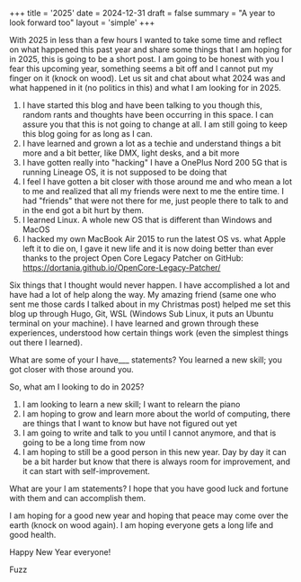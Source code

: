 +++
title = '2025'
date = 2024-12-31
draft = false
summary = "A year to look forward too"
layout = 'simple'
+++

With 2025 in less than a few hours I wanted to take some time and reflect on what happened this past year and share some things that I am hoping for in 2025, this is going to be a short post.
I am going to be honest with you I fear this upcoming year, something seems a bit off and I cannot put my finger on it (knock on wood). Let us sit and chat about what 2024 was and what happened in it (no politics in this) and what I am looking for in 2025.

1. I have started this blog and have been talking to you though this, random rants and thoughts have been occurring in this space. I can assure you that this is not going to change at all. I am still going to keep this blog going for as long as I can. 
2. I have learned and grown a lot as a techie and understand things a bit more and a bit better, like DMX, light desks, and a bit more
3. I have gotten really into "hacking" I have a OnePlus Nord 200 5G that is running Lineage OS, it is not supposed to be doing that
4. I feel I have gotten a bit closer with those around me and who mean a lot to me and realized that all my friends were next to me the entire time. I had "friends" that were not there for me, just people there to talk to and in the end got a bit hurt by them.
5. I learned Linux. A whole new OS that is different than Windows and MacOS 
6. I hacked my own MacBook Air 2015 to run the latest OS vs. what Apple left it to die on, I gave it new life and it is now doing better than ever thanks to the project Open Core Legacy Patcher on GitHub: https://dortania.github.io/OpenCore-Legacy-Patcher/

Six things that I thought would never happen. I have accomplished a lot and have had a lot of help along the way. My amazing friend (same one who sent me those cards I talked about in my Christmas post) helped me set this blog up through Hugo, Git, WSL (Windows Sub Linux, it puts an Ubuntu terminal on your machine). I have learned and grown through these experiences, understood how certain things work (even the simplest things out there I learned). 

What are some of your I have___ statements? You learned a new skill; you got closer with those around you. 

So, what am I looking to do in 2025? 
1. I am looking to learn a new skill; I want to relearn the piano
2. I am hoping to grow and learn more about the world of computing, there are things that I want to know but have not figured out yet
3. I am going to write and talk to you until I cannot anymore, and that is going to be a long time from now
4. I am hoping to still be a good person in this new year. Day by day it can be a bit harder but know that there is always room for improvement, and it can start with self-improvement. 

What are your I am statements? I hope that you have good luck and fortune with them and can accomplish them.

I am hoping for a good new year and hoping that peace may come over the earth (knock on wood again). I am hoping everyone gets a long life and good health.

Happy New Year everyone!

Fuzz
